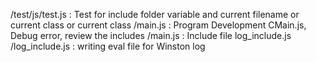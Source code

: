 /test/js/test.js : Test for include folder variable and current filename or current class or current class
/main.js : Program Development CMain.js, Debug error, review the includes
/main.js : Include file log_include.js
/log_include.js : writing eval file for Winston log


